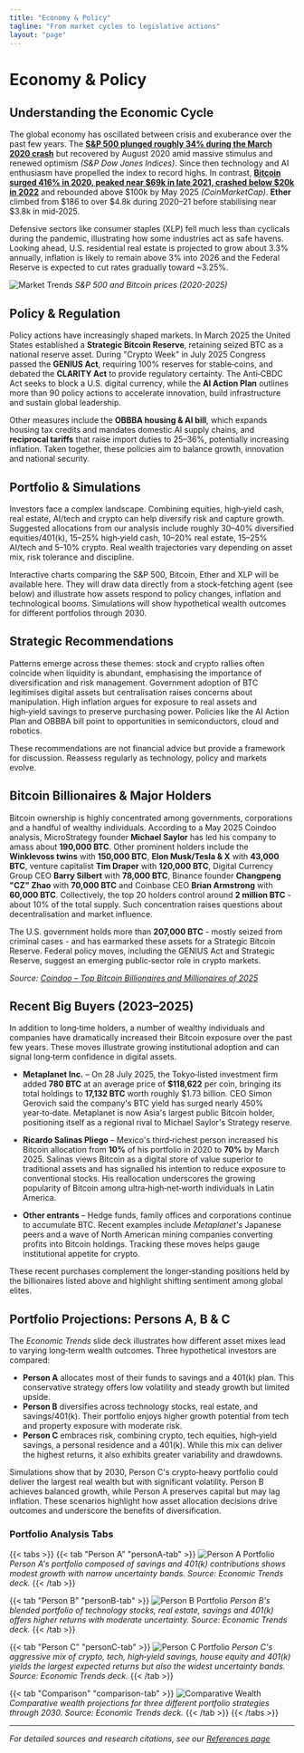 ```yaml
---
title: "Economy & Policy"
tagline: "From market cycles to legislative actions"
layout: "page"
---
```


# Economy & Policy

## Understanding the Economic Cycle

The global economy has oscillated between crisis and exuberance over the past few years. The **[S&P 500 plunged roughly 34% during the March 2020 crash](references.html#14)** but recovered by August 2020 amid massive stimulus and renewed optimism *(S&P Dow Jones Indices)*. Since then technology and AI enthusiasm have propelled the index to record highs. In contrast, **[Bitcoin surged 416% in 2020, peaked near $69k in late 2021, crashed below $20k in 2022](references.html#15)** and rebounded above $100k by May 2025 *(CoinMarketCap)*. **Ether** climbed from $186 to over $4.8k during 2020–21 before stabilising near $3.8k in mid‑2025.

Defensive sectors like consumer staples (XLP) fell much less than cyclicals during the pandemic, illustrating how some industries act as safe havens. Looking ahead, U.S. residential real estate is projected to grow about 3.3% annually, inflation is likely to remain above 3% into 2026 and the Federal Reserve is expected to cut rates gradually toward ~3.25%.

![Market Trends](images/market_trends.png)
*S&P 500 and Bitcoin prices (2020-2025)*

## Policy & Regulation

Policy actions have increasingly shaped markets. In March 2025 the United States established a **Strategic Bitcoin Reserve**, retaining seized BTC as a national reserve asset. During "Crypto Week" in July 2025 Congress passed the **GENIUS Act**, requiring 100% reserves for stable‑coins, and debated the **CLARITY Act** to provide regulatory certainty. The Anti‑CBDC Act seeks to block a U.S. digital currency, while the **AI Action Plan** outlines more than 90 policy actions to accelerate innovation, build infrastructure and sustain global leadership.

Other measures include the **OBBBA housing & AI bill**, which expands housing tax credits and mandates domestic AI supply chains, and **reciprocal tariffs** that raise import duties to 25–36%, potentially increasing inflation. Taken together, these policies aim to balance growth, innovation and national security.

## Portfolio & Simulations

Investors face a complex landscape. Combining equities, high‑yield cash, real estate, AI/tech and crypto can help diversify risk and capture growth. Suggested allocations from our analysis include roughly 30–40% diversified equities/401(k), 15–25% high‑yield cash, 10–20% real estate, 15–25% AI/tech and 5–10% crypto. Real wealth trajectories vary depending on asset mix, risk tolerance and discipline.

Interactive charts comparing the S&P 500, Bitcoin, Ether and XLP will be available here. They will draw data directly from a stock‑fetching agent (see below) and illustrate how assets respond to policy changes, inflation and technological booms. Simulations will show hypothetical wealth outcomes for different portfolios through 2030.

## Strategic Recommendations

Patterns emerge across these themes: stock and crypto rallies often coincide when liquidity is abundant, emphasising the importance of diversification and risk management. Government adoption of BTC legitimises digital assets but centralisation raises concerns about manipulation. High inflation argues for exposure to real assets and high‑yield savings to preserve purchasing power. Policies like the AI Action Plan and OBBBA bill point to opportunities in semiconductors, cloud and robotics.

These recommendations are not financial advice but provide a framework for discussion. Reassess regularly as technology, policy and markets evolve.

## Bitcoin Billionaires & Major Holders

Bitcoin ownership is highly concentrated among governments, corporations and a handful of wealthy individuals. According to a May 2025 Coindoo analysis, MicroStrategy founder **Michael Saylor** has led his company to amass about **190,000 BTC**. Other prominent holders include the **Winklevoss twins** with **150,000 BTC**, **Elon Musk/Tesla & X** with **43,000 BTC**, venture capitalist **Tim Draper** with **120,000 BTC**, Digital Currency Group CEO **Barry Silbert** with **78,000 BTC**, Binance founder **Changpeng "CZ" Zhao** with **70,000 BTC** and Coinbase CEO **Brian Armstrong** with **60,000 BTC**. Collectively, the top 20 holders control around **2 million BTC** - about 10% of the total supply. Such concentration raises questions about decentralisation and market influence.

The U.S. government holds more than **207,000 BTC** - mostly seized from criminal cases - and has earmarked these assets for a Strategic Bitcoin Reserve. Federal policy moves, including the GENIUS Act and Strategic Reserve, suggest an emerging public‑sector role in crypto markets.

*Source: [Coindoo – Top Bitcoin Billionaires and Millionaires of 2025](https://coindoo.com/here-are-the-top-bitcoin-billionaires-and-millionaires-of-2025/)*

## Recent Big Buyers (2023–2025)

In addition to long‑time holders, a number of wealthy individuals and companies have dramatically increased their Bitcoin exposure over the past few years. These moves illustrate growing institutional adoption and can signal long‑term confidence in digital assets.

- **Metaplanet Inc.** – On 28 July 2025, the Tokyo‑listed investment firm added **780 BTC** at an average price of **$118,622** per coin, bringing its total holdings to **17,132 BTC** worth roughly $1.73 billion. CEO Simon Gerovich said the company's BTC yield has surged nearly 450% year‑to‑date. Metaplanet is now Asia's largest public Bitcoin holder, positioning itself as a regional rival to Michael Saylor's Strategy reserve.

- **Ricardo Salinas Pliego** – Mexico's third‑richest person increased his Bitcoin allocation from **10%** of his portfolio in 2020 to **70%** by March 2025. Salinas views Bitcoin as a digital store of value superior to traditional assets and has signalled his intention to reduce exposure to conventional stocks. His reallocation underscores the growing popularity of Bitcoin among ultra‑high‑net‑worth individuals in Latin America.

- **Other entrants** – Hedge funds, family offices and corporations continue to accumulate BTC. Recent examples include *Metaplanet's* Japanese peers and a wave of North American mining companies converting profits into Bitcoin holdings. Tracking these moves helps gauge institutional appetite for crypto.

These recent purchases complement the longer‑standing positions held by the billionaires listed above and highlight shifting sentiment among global elites.

## Portfolio Projections: Persons A, B & C

The *Economic Trends* slide deck illustrates how different asset mixes lead to varying long‑term wealth outcomes. Three hypothetical investors are compared:

- **Person A** allocates most of their funds to savings and a 401(k) plan. This conservative strategy offers low volatility and steady growth but limited upside.
- **Person B** diversifies across technology stocks, real estate, and savings/401(k). Their portfolio enjoys higher growth potential from tech and property exposure with moderate risk.
- **Person C** embraces risk, combining crypto, tech equities, high‑yield savings, a personal residence and a 401(k). While this mix can deliver the highest returns, it also exhibits greater variability and drawdowns.

Simulations show that by 2030, Person C's crypto‑heavy portfolio could deliver the largest real wealth but with significant volatility. Person B achieves balanced growth, while Person A preserves capital but may lag inflation. These scenarios highlight how asset allocation decisions drive outcomes and underscore the benefits of diversification.

### Portfolio Analysis Tabs

{{< tabs >}}
{{< tab "Person A" "personA-tab" >}}
![Person A Portfolio](images/personA.png)
*Person A's portfolio composed of savings and 401(k) contributions shows modest growth with narrow uncertainty bands. Source: Economic Trends deck.*
{{< /tab >}}

{{< tab "Person B" "personB-tab" >}}
![Person B Portfolio](images/personB.png)
*Person B's blended portfolio of technology stocks, real estate, savings and 401(k) offers higher returns with moderate uncertainty. Source: Economic Trends deck.*
{{< /tab >}}

{{< tab "Person C" "personC-tab" >}}
![Person C Portfolio](images/personC.png)
*Person C's aggressive mix of crypto, tech, high‑yield savings, house equity and 401(k) yields the largest expected returns but also the widest uncertainty bands. Source: Economic Trends deck.*
{{< /tab >}}

{{< tab "Comparison" "comparison-tab" >}}
![Comparative Wealth](images/comparative_wealth.png)
*Comparative wealth projections for three different portfolio strategies through 2030. Source: Economic Trends deck.*
{{< /tab >}}
{{< /tabs >}}

---

*For detailed sources and research citations, see our [References page](references.html)*